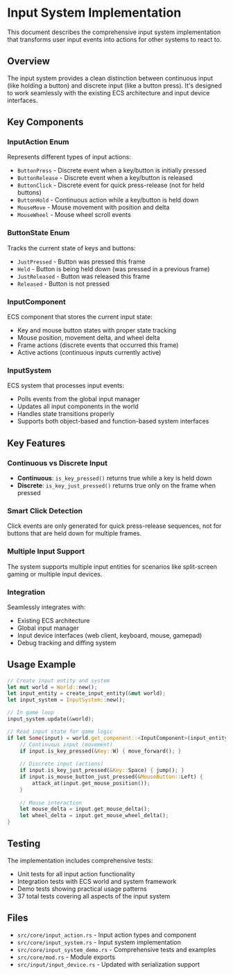 # Input System Implementation

This document describes the comprehensive input system implementation that transforms user input events into actions for other systems to react to.

## Overview

The input system provides a clean distinction between continuous input (like holding a button) and discrete input (like a button press). It's designed to work seamlessly with the existing ECS architecture and input device interfaces.

## Key Components

### InputAction Enum
Represents different types of input actions:
- `ButtonPress` - Discrete event when a key/button is initially pressed
- `ButtonRelease` - Discrete event when a key/button is released  
- `ButtonClick` - Discrete event for quick press-release (not for held buttons)
- `ButtonHold` - Continuous action while a key/button is held down
- `MouseMove` - Mouse movement with position and delta
- `MouseWheel` - Mouse wheel scroll events

### ButtonState Enum
Tracks the current state of keys and buttons:
- `JustPressed` - Button was pressed this frame
- `Held` - Button is being held down (was pressed in a previous frame)
- `JustReleased` - Button was released this frame
- `Released` - Button is not pressed

### InputComponent
ECS component that stores the current input state:
- Key and mouse button states with proper state tracking
- Mouse position, movement delta, and wheel delta
- Frame actions (discrete events that occurred this frame)
- Active actions (continuous inputs currently active)

### InputSystem
ECS system that processes input events:
- Polls events from the global input manager
- Updates all input components in the world
- Handles state transitions properly
- Supports both object-based and function-based system interfaces

## Key Features

### Continuous vs Discrete Input
- **Continuous**: `is_key_pressed()` returns true while a key is held down
- **Discrete**: `is_key_just_pressed()` returns true only on the frame when pressed

### Smart Click Detection
Click events are only generated for quick press-release sequences, not for buttons that are held down for multiple frames.

### Multiple Input Support
The system supports multiple input entities for scenarios like split-screen gaming or multiple input devices.

### Integration
Seamlessly integrates with:
- Existing ECS architecture
- Global input manager
- Input device interfaces (web client, keyboard, mouse, gamepad)
- Debug tracking and diffing system

## Usage Example

```rust
// Create input entity and system
let mut world = World::new();
let input_entity = create_input_entity(&mut world);
let input_system = InputSystem::new();

// In game loop
input_system.update(&world);

// Read input state for game logic
if let Some(input) = world.get_component::<InputComponent>(input_entity) {
    // Continuous input (movement)
    if input.is_key_pressed(&Key::W) { move_forward(); }
    
    // Discrete input (actions)
    if input.is_key_just_pressed(&Key::Space) { jump(); }
    if input.is_mouse_button_just_pressed(&MouseButton::Left) { 
        attack_at(input.get_mouse_position()); 
    }
    
    // Mouse interaction
    let mouse_delta = input.get_mouse_delta();
    let wheel_delta = input.get_mouse_wheel_delta();
}
```

## Testing

The implementation includes comprehensive tests:
- Unit tests for all input action functionality
- Integration tests with ECS world and system framework
- Demo tests showing practical usage patterns
- 37 total tests covering all aspects of the input system

## Files

- `src/core/input_action.rs` - Input action types and component
- `src/core/input_system.rs` - Input system implementation
- `src/core/input_system_demo.rs` - Comprehensive tests and examples
- `src/core/mod.rs` - Module exports
- `src/input/input_device.rs` - Updated with serialization support